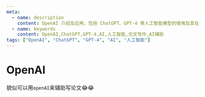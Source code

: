 ```yaml
---
meta:
  - name: description
    content: OpenAI 介绍及应用，包括 ChatGPT、GPT-4 等人工智能模型的使用及其在论文写作中的辅助功能
  - name: keywords
    content: OpenAI,ChatGPT,GPT-4,AI,人工智能,论文写作,AI辅助
tags: ["OpenAI", "ChatGPT", "GPT-4", "AI", "人工智能"]
---
```


# OpenAI

<ImgView title="OpenAI" url="https://3.z.wiki/autoupload/20221209/IFYM.1854X1766-image.png" />

貌似可以用`openAI`来辅助写论文😂😂
